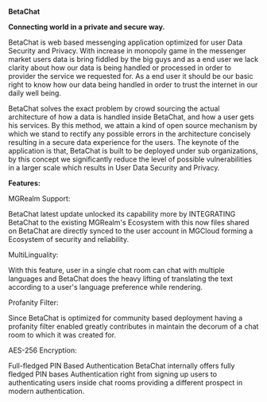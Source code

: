 **BetaChat**

**Connecting world in a private and secure way.**

BetaChat is web based messenging application optimized for user Data Security and Privacy. With increase in monopoly game in the messenger market users data is bring fiddled by the big guys and as a end user we lack clarity about how our data is being handled or processed in order to provider the service we requested for. As a end user it should be our basic right to know how our data being handled in order to trust the internet in our daily well being.

BetaChat solves the exact problem by crowd sourcing the actual architecture of how a data is handled inside BetaChat, and how a user gets his services. By this method, we attain a kind of open source mechanism by which we stand to rectify any possible errors in the architecture concisely resulting in a secure data experience for the users. The keynote of the application is that, BetaChat is built to be deployed under sub organizations, by this concept we significantly reduce the level of possible vulnerabilities in a larger scale which results in User Data Security and Privacy.

**Features:**

MGRealm Support:

BetaChat latest update unlocked its capability more by INTEGRATING BetaChat to the existing MGRealm's Ecosystem with this now files shared on BetaChat are directly synced to the user account in MGCloud forming a Ecosystem of security and reliability.

MultiLinguality:

With this feature, user in a single chat room can chat with multiple languages and BetaChat does the heavy lifting of translating the text according to a user's language preference while rendering.

Profanity Filter:

Since BetaChat is optimized for community based deployment having a profanity filter enabled greatly contributes in maintain the decorum of a chat room to which it was created for.

AES-256 Encryption:

Full-fledged PIN Based Authentication
BetaChat internally offers fully fledged PIN bases Authentication right from signing up users to authenticating users inside chat rooms providing a different prospect in modern authentication.
